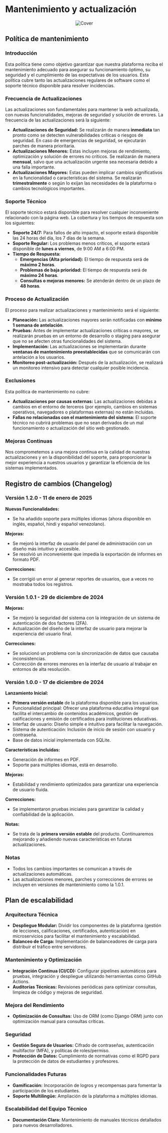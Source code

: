 # **Mantenimiento y actualización**

<div align="center">
   <img src="../img/maintanance.gif" alt="Cover">
</div>

## **Política de mantenimiento**

### Introducción

Esta política tiene como objetivo garantizar que nuestra plataforma reciba el mantenimiento adecuado para asegurar su funcionamiento óptimo, su seguridad y el cumplimiento de las expectativas de los usuarios. Esta política cubre tanto las actualizaciones regulares de software como el soporte técnico disponible para resolver incidencias.

### Frecuencia de Actualizaciones

Las actualizaciones son fundamentales para mantener la web actualizada, con nuevas funcionalidades, mejoras de seguridad y solución de errores. La frecuencia de las actualizaciones será la siguiente:

- **Actualizaciones de Seguridad:** Se realizarán de manera **inmediata** tan pronto como se detecten vulnerabilidades críticas o riesgos de seguridad. En caso de emergencias de seguridad, se ejecutarán parches de manera prioritaria.
- **Actualizaciones Menores:** Estas incluyen mejoras de rendimiento, optimización y solución de errores no críticos. Se realizarán de manera **mensual**, salvo que una actualización urgente sea necesaria debido a una falla importante.
- **Actualizaciones Mayores:** Estas pueden implicar cambios significativos en la funcionalidad o características del sistema. Se realizarán **trimestralmente** o según lo exijan las necesidades de la plataforma o cambios tecnológicos importantes.

### Soporte Técnico

El soporte técnico estará disponible para resolver cualquier inconveniente relacionado con la página web. La cobertura y los tiempos de respuesta son los siguientes:

- **Soporte 24/7:** Para fallos de alto impacto, el soporte estará disponible las 24 horas del día, los 7 días de la semana.
- **Soporte Regular:** Los problemas menos críticos, el soporte estará disponible de **lunes a viernes**, de 9:00 AM a 6:00 PM.
- **Tiempo de Respuesta:**
  - **Emergencias (Alta prioridad):** El tiempo de respuesta será de **máximo 2 horas**.
  - **Problemas de baja prioridad:** El tiempo de respuesta será de **máximo 24 horas**.
  - **Consultas o mejoras menores:** Se atenderán dentro de un plazo de **48 horas**.

### Proceso de Actualización

El proceso para realizar actualizaciones y mantenimiento será el siguiente:

  - **Planeación:** Las actualizaciones mayores serán notificadas con **mínimo 1 semana de antelación**.
  - **Pruebas:** Antes de implementar actualizaciones críticas o mayores, se realizarán pruebas en un entorno de desarrollo o staging para asegurar que no se afecten otras funcionalidades del sistema.
  - **Implementación:** Las actualizaciones se implementarán durante **ventanas de mantenimiento preestablecidas** que se comunicarán con antelación a los usuarios.
  - **Monitoreo post-actualización:** Después de la actualización, se realizará un monitoreo intensivo para detectar cualquier posible incidencia.

### Exclusiones

Esta política de mantenimiento no cubre:

  - **Actualizaciones por causas externas:** Las actualizaciones debidas a cambios en el entorno de terceros (por ejemplo, cambios en sistemas operativos, navegadores o plataformas externas) no están incluidas.
  - **Fallas no relacionadas con el mantenimiento del sistema:** El soporte técnico no cubrirá problemas que no sean derivados de un mal funcionamiento o actualización del sitio web gestionado.

### Mejoras Continuas

Nos comprometemos a una mejora continua en la calidad de nuestras actualizaciones y en la disponibilidad del soporte, para proporcionar la mejor experiencia a nuestros usuarios y garantizar la eficiencia de los sistemas implementados.

## **Registro de cambios (Changelog)**

### Versión 1.2.0 - 11 de enero de 2025

**Nuevas Funcionalidades:**

- Se ha añadido soporte para múltiples idiomas (ahora disponible en inglés, español, hindi y español venezolano).

**Mejoras:**

- Se mejoró la interfaz de usuario del panel de administración con un diseño más intuitivo y accesible.
- Se resolvió un inconveniente que impedía la exportación de informes en formato PDF.

**Correcciones:**

- Se corrigió un error al generar reportes de usuarios, que a veces no mostraba todos los registros.

### Versión 1.0.1 - 29 de diciembre de 2024

**Mejoras:**

- Se mejoró la seguridad del sistema con la integración de un sistema de autenticación de dos factores (2FA).
- Actualización del diseño de la interfaz de usuario para mejorar la experiencia del usuario final.

**Correcciones:**

- Se solucionó un problema con la sincronización de datos que causaba inconsistencias.
- Corrección de errores menores en la interfaz de usuario al trabajar en entornos de alta resolución.

### Versión 1.0.0 - 17 de diciembre de 2024

**Lanzamiento Inicial:**

- **Primera versión estable** de la plataforma disponible para los usuarios.
- Funcionalidad principal: Ofrecer una plataforma educativa integral que facilita el intercambio de contenidos académicos, gestión de calificaciones y emisión de certificados para instituciones educativas.
- Interfaz de usuario: Diseño simple e intuitivo para facilitar la navegación.
- Sistema de autenticación: Inclusión de inicio de sesión con usuario y contraseña.
- Base de datos inicial implementada con SQLite.

**Características incluidas:**

- Generación de informes en PDF.
- Soporte para múltiples idiomas, está en desarrollo.

**Mejoras:**

- Estabilidad y rendimiento optimizados para garantizar una experiencia de usuario fluida.

**Correcciones:**

- Se implementaron pruebas iniciales para garantizar la calidad y confiabilidad de la aplicación.

**Notas:**

- Se trata de la **primera versión estable** del producto. Continuaremos mejorando y añadiendo nuevas características en futuras actualizaciones.

### Notas

- Todos los cambios importantes se comunican a través de actualizaciones automáticas.
- Las actualizaciones menores, parches y correcciones de errores se incluyen en versiones de mantenimiento como la 1.0.1.


## **Plan de escalabilidad**

### Arquitectura Técnica
- **Despliegue Modular:** Dividir los componentes de la plataforma (gestión de lecciones, calificaciones, certificados, autenticación) en microservicios para facilitar el mantenimiento y escalabilidad.  
- **Balanceo de Carga:** Implementación de balanceadores de carga para distribuir el tráfico entre servidores.  

### Mantenimiento y Optimización
- **Integración Continua (CI/CD):** Configurar pipelines automáticos para pruebas, integración y despliegue utilizando herramientas como GitHub Actions.  
- **Auditorías Técnicas:** Revisiones periódicas para optimizar consultas, limpieza de código y mejoras de seguridad.  

### Mejora del Rendimiento
- **Optimización de Consultas:** Uso de ORM (como Django ORM) junto con optimización manual para consultas críticas.  

### Seguridad 
- **Gestión Segura de Usuarios:** Cifrado de contraseñas, autenticación multifactor (MFA), y políticas de roles/permiso.  
- **Protección de Datos:** Cumplimiento de normativas como el RGPD para la protección de datos de estudiantes y profesores.  

### Funcionalidades Futuras
- **Gamificación:** Incorporación de logros y recompensas para fomentar la participación de los estudiantes.  
- **Soporte Multilingüe:** Ampliación de la plataforma a múltiples idiomas.  

### Escalabilidad del Equipo Técnico
- **Documentación Clara:** Mantenimiento de manuales técnicos detallados para nuevos desarrolladores.  
